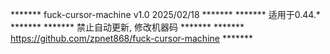 ******* fuck-cursor-machine v1.0 2025/02/18 *******
******* 适用于0.44.* *******
******* 禁止自动更新, 修改机器码 *******
******* https://github.com/zpnet868/fuck-cursor-machine *******
